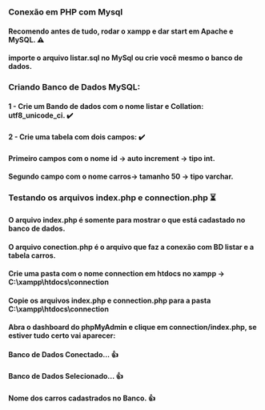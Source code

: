 ### Conexão em PHP com Mysql

#### Recomendo antes de tudo, rodar o xampp e dar start em Apache e MySQL. ⚠️

#### importe o arquivo listar.sql no MySql ou crie você mesmo o banco de dados.

### Criando Banco de Dados MySQL:
#### 1 - Crie um Bando de dados com o nome listar e Collation: utf8_unicode_ci. ✔️
#### 2 - Crie uma tabela com dois campos: ✔️
####      Primeiro campos com o nome id -> auto increment -> tipo int.
####      Segundo campo com o nome carros-> tamanho 50 -> tipo varchar.

### Testando os arquivos index.php e connection.php ⏳
#### O arquivo index.php é somente para mostrar o que está cadastado no banco de dados.
#### O arquivo conection.php é o arquivo que faz a conexão com BD listar e a tabela carros.
#### Crie uma pasta com o nome connection em htdocs no xampp -> C:\xampp\htdocs\connection
#### Copie os arquivos index.php e connection.php para a pasta C:\xampp\htdocs\connection

#### Abra o dashboard do phpMyAdmin e clique em connection/index.php, se estiver tudo certo vai aparecer:
#### Banco de Dados Conectado... 👍
#### Banco de Dados Selecionado... 👍
#### Nome dos carros cadastrados no Banco. 👍

